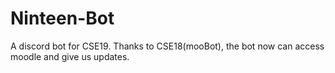# Ninteen-Bot
A discord bot for CSE19. Thanks to CSE18(mooBot), the bot now can access moodle and give us updates.
